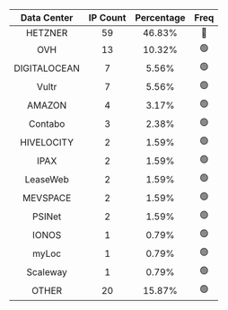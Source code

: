 | Data Center | IP Count | Percentage | Freq |
|:------------:|:--------:|:-----------:|:-----:|
| HETZNER | 59 | 46.83% | 🔴 |
| OVH | 13 | 10.32% | 🟢 |
| DIGITALOCEAN | 7 | 5.56% | 🟢 |
| Vultr | 7 | 5.56% | 🟢 |
| AMAZON | 4 | 3.17% | 🟢 |
| Contabo | 3 | 2.38% | 🟢 |
| HIVELOCITY | 2 | 1.59% | 🟢 |
| IPAX | 2 | 1.59% | 🟢 |
| LeaseWeb | 2 | 1.59% | 🟢 |
| MEVSPACE | 2 | 1.59% | 🟢 |
| PSINet | 2 | 1.59% | 🟢 |
| IONOS | 1 | 0.79% | 🟢 |
| myLoc | 1 | 0.79% | 🟢 |
| Scaleway | 1 | 0.79% | 🟢 |
| OTHER | 20 | 15.87% | 🟢 |